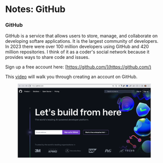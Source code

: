 # Notes: GitHub



### GitHub

GitHub is a service that allows users to store, manage, and collaborate on developing softare applications.  It is the largest community of developers.  In 2023 there were over 100 million developers using GitHub and 420 million repositories.   I think of it as a coder's social network because it provides ways to share code and issues.

Sign up a free account here: [https://github.com/](https://github.com/)

This [video](https://youtu.be/ND978VRpoQQ?si=dlQ2glQxuO7e8fvn) will walk you through creating an account on GitHub.

<figure><img src="../.gitbook/assets/image (7) (1).png" alt=""><figcaption></figcaption></figure>
